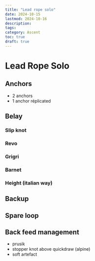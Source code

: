 ```yaml
---
title: "Lead rope solo"
date: 2024-10-15
lastmod: 2024-10-16
description:
tags:
category: Ascent
toc: true
draft: true
---
```

# Lead Rope Solo

## Anchors

- 2 anchors
- 1 anchor réplicated

## Belay

### Slip knot

### Revo

### Grigri

### Barnet

### Height (italian way)

## Backup

## Spare loop

## Back feed management

- prusik
- stopper knot above quickdraw (alpine)
- soft artefact

